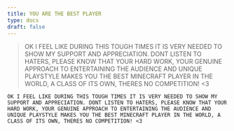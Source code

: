 ```yaml
---
title: YOU ARE THE BEST PLAYER
type: docs
draft: false
---
```


> OK I FEEL LIKE DURING THIS TOUGH TIMES IT IS VERY NEEDED TO SHOW MY SUPPORT AND APPRECIATION. DONT LISTEN TO HATERS, PLEASE KNOW THAT YOUR HARD WORK, YOUR GENUINE APPROACH TO ENTERTAINING THE AUDIENCE AND UNIQUE PLAYSTYLE MAKES YOU THE BEST MINECRAFT PLAYER IN THE WORLD, A CLASS OF ITS OWN, THERES NO COMPETITION! <3

```plaintext {filename="Copy to clipboard"}
OK I FEEL LIKE DURING THIS TOUGH TIMES IT IS VERY NEEDED TO SHOW MY SUPPORT AND APPRECIATION. DONT LISTEN TO HATERS, PLEASE KNOW THAT YOUR HARD WORK, YOUR GENUINE APPROACH TO ENTERTAINING THE AUDIENCE AND UNIQUE PLAYSTYLE MAKES YOU THE BEST MINECRAFT PLAYER IN THE WORLD, A CLASS OF ITS OWN, THERES NO COMPETITION! <3
```
